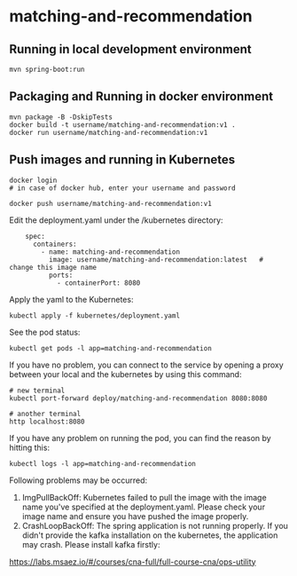 # matching-and-recommendation

## Running in local development environment

```
mvn spring-boot:run
```

## Packaging and Running in docker environment

```
mvn package -B -DskipTests
docker build -t username/matching-and-recommendation:v1 .
docker run username/matching-and-recommendation:v1
```

## Push images and running in Kubernetes

```
docker login 
# in case of docker hub, enter your username and password

docker push username/matching-and-recommendation:v1
```

Edit the deployment.yaml under the /kubernetes directory:
```
    spec:
      containers:
        - name: matching-and-recommendation
          image: username/matching-and-recommendation:latest   # change this image name
          ports:
            - containerPort: 8080

```

Apply the yaml to the Kubernetes:
```
kubectl apply -f kubernetes/deployment.yaml
```

See the pod status:
```
kubectl get pods -l app=matching-and-recommendation
```

If you have no problem, you can connect to the service by opening a proxy between your local and the kubernetes by using this command:
```
# new terminal
kubectl port-forward deploy/matching-and-recommendation 8080:8080

# another terminal
http localhost:8080
```

If you have any problem on running the pod, you can find the reason by hitting this:
```
kubectl logs -l app=matching-and-recommendation
```

Following problems may be occurred:

1. ImgPullBackOff:  Kubernetes failed to pull the image with the image name you've specified at the deployment.yaml. Please check your image name and ensure you have pushed the image properly.
1. CrashLoopBackOff: The spring application is not running properly. If you didn't provide the kafka installation on the kubernetes, the application may crash. Please install kafka firstly:

https://labs.msaez.io/#/courses/cna-full/full-course-cna/ops-utility

